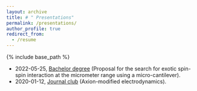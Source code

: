 ```yaml
---
layout: archive
title: # " Presentations"
permalink: /presentations/
author_profile: true
redirect_from:
  - /resume
---
```


{% include base_path %}

* 2022-05-25, [Bachelor degree](http://ze-ouyang.github.io/files/bachelor_defense.pdf) (Proposal for the search for exotic spin-spin interaction at the micrometer range using a micro-cantilever).
* 2020-01-12, [Journal club](http://ze-ouyang.github.io/files/axion_modified_ED.pdf) (Axion-modified electrodynamics).

